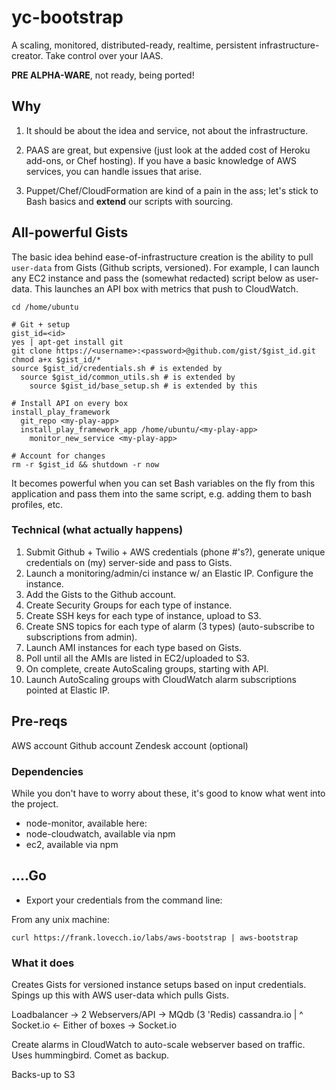# yc-bootstrap

A scaling, monitored, distributed-ready, realtime, persistent infrastructure-creator.  Take control over your IAAS.

**PRE ALPHA-WARE**, not ready, being ported! 


## Why

1. It should be about the idea and service, not about the infrastructure. 

1. PAAS are great, but expensive (just look at the added cost of Heroku add-ons, or Chef hosting).  If you have a basic knowledge of AWS services, you can handle issues that arise.

1. Puppet/Chef/CloudFormation are kind of a pain in the ass; let's stick to Bash basics and **extend** our scripts with sourcing.

## All-powerful Gists

The basic idea behind ease-of-infrastructure creation is the ability to pull `user-data` from Gists (Github scripts, versioned).  For example, I can launch any EC2 instance and pass the (somewhat redacted) script below as user-data.  This launches an API box with metrics that push to CloudWatch.  

```
cd /home/ubuntu

# Git + setup
gist_id=<id>
yes | apt-get install git
git clone https://<username>:<password>@github.com/gist/$gist_id.git
chmod a+x $gist_id/*
source $gist_id/credentials.sh # is extended by
  source $gist_id/common_utils.sh # is extended by
    source $gist_id/base_setup.sh # is extended by this

# Install API on every box
install_play_framework
  git_repo <my-play-app>
  install_play_framework_app /home/ubuntu/<my-play-app>
    monitor_new_service <my-play-app>

# Account for changes
rm -r $gist_id && shutdown -r now
```

It becomes powerful when you can set Bash variables on the fly from this application and pass them into the same script, e.g. adding them to bash profiles, etc.

### Technical (what actually happens)

1. Submit Github + Twilio + AWS credentials (phone #'s?), generate unique credentials on (my) server-side and pass to Gists.
1. Launch a monitoring/admin/ci instance w/ an Elastic IP.  Configure the instance. 
1. Add the Gists to the Github account.
1. Create Security Groups for each type of instance.
1. Create SSH keys for each type of instance, upload to S3.
1. Create SNS topics for each type of alarm (3 types) (auto-subscribe to subscriptions from admin).
1. Launch AMI instances for each type based on Gists.
1. Poll until all the AMIs are listed in EC2/uploaded to S3.
1. On complete, create AutoScaling groups, starting with API.
1. Launch AutoScaling groups with CloudWatch alarm subscriptions pointed at Elastic IP.

## Pre-reqs

AWS account 
Github account
Zendesk account (optional)

### Dependencies

While you don't have to worry about these, it's good to know what went into the project.

* node-monitor, available here: 
* node-cloudwatch, available via npm
* ec2, available via npm

## ....Go

* Export your credentials from the command line:

From any unix machine: 

`curl https://frank.lovecch.io/labs/aws-bootstrap | aws-bootstrap`

### What it does

Creates Gists for versioned instance setups based on input credentials.
Spings up this with AWS user-data which pulls Gists.

Loadbalancer -> 2 Webservers/API -> MQdb (3 'Redis) cassandra.io
                  |
                        ^
     Socket.io <- Either of boxes -> Socket.io

Create alarms in CloudWatch to auto-scale webserver based on traffic.  Uses hummingbird. Comet as backup.

Backs-up to S3
